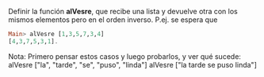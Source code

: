 Definir la función **alVesre**, que recibe una lista y devuelve otra con los mismos elementos
pero en el orden inverso. P.ej. se espera que

```haskell
Main> alVesre [1,3,5,7,3,4]
[4,3,7,5,3,1].
``` 

Nota: Primero pensar estos casos y luego probarlos, y ver qué sucede:
alVesre ["la", "tarde", "se", "puso", "linda"]
alVesre ["la tarde se puso linda"] 